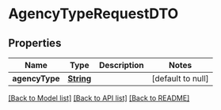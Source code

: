 # AgencyTypeRequestDTO
## Properties

Name | Type | Description | Notes
------------ | ------------- | ------------- | -------------
**agencyType** | [**String**](string.md) |  | [default to null]

[[Back to Model list]](../README.md#documentation-for-models) [[Back to API list]](../README.md#documentation-for-api-endpoints) [[Back to README]](../README.md)

